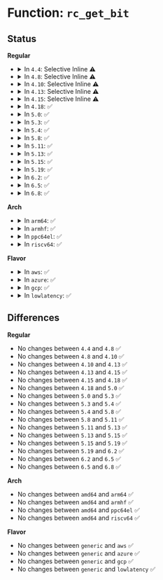 # Function: <code>rc_get_bit</code>

## Status
<b>Regular</b>
<ul>
<li>
<details>
<summary>In <code>4.4</code>: Selective Inline ⚠️</summary>

```c
int rc_get_bit(struct rc *rc, uint16_t *p, int *symbol);
```

**Collision:** Unique Static

**Inline:** Selective

**Transformation:** False

**Instances:**

```
In lib/decompress_unlzma.c (ffffffff81f9d121)
Location: lib/decompress_unlzma.c:174
Inline: True
Direct callers:
  - lib/decompress_unlzma.c:unlzma
  - lib/decompress_unlzma.c:unlzma
  - lib/decompress_unlzma.c:unlzma
  - lib/decompress_unlzma.c:unlzma
  - lib/decompress_unlzma.c:unlzma
```
**Symbols:**

```
ffffffff81f9d121-ffffffff81f9d181: rc_get_bit (STB_LOCAL)
```
</details>
</li>
<li>
<details>
<summary>In <code>4.8</code>: Selective Inline ⚠️</summary>

```c
int rc_get_bit(struct rc *rc, uint16_t *p, int *symbol);
```

**Collision:** Unique Static

**Inline:** Selective

**Transformation:** False

**Instances:**

```
In lib/decompress_unlzma.c (ffffffff81fc84f7)
Location: lib/decompress_unlzma.c:174
Inline: True
Direct callers:
  - lib/decompress_unlzma.c:unlzma
  - lib/decompress_unlzma.c:unlzma
  - lib/decompress_unlzma.c:unlzma
  - lib/decompress_unlzma.c:unlzma
  - lib/decompress_unlzma.c:unlzma
```
**Symbols:**

```
ffffffff81fc84f7-ffffffff81fc8557: rc_get_bit (STB_LOCAL)
```
</details>
</li>
<li>
<details>
<summary>In <code>4.10</code>: Selective Inline ⚠️</summary>

```c
int rc_get_bit(struct rc *rc, uint16_t *p, int *symbol);
```

**Collision:** Unique Static

**Inline:** Selective

**Transformation:** False

**Instances:**

```
In lib/decompress_unlzma.c (ffffffff82005450)
Location: lib/decompress_unlzma.c:174
Inline: True
Direct callers:
  - lib/decompress_unlzma.c:unlzma
  - lib/decompress_unlzma.c:unlzma
  - lib/decompress_unlzma.c:unlzma
  - lib/decompress_unlzma.c:unlzma
  - lib/decompress_unlzma.c:unlzma
```
**Symbols:**

```
ffffffff82005450-ffffffff820054b0: rc_get_bit (STB_LOCAL)
```
</details>
</li>
<li>
<details>
<summary>In <code>4.13</code>: Selective Inline ⚠️</summary>

```c
int rc_get_bit(struct rc *rc, uint16_t *p, int *symbol);
```

**Collision:** Unique Static

**Inline:** Selective

**Transformation:** False

**Instances:**

```
In lib/decompress_unlzma.c (ffffffff82110547)
Location: lib/decompress_unlzma.c:174
Inline: True
Direct callers:
  - lib/decompress_unlzma.c:unlzma
  - lib/decompress_unlzma.c:unlzma
  - lib/decompress_unlzma.c:unlzma
  - lib/decompress_unlzma.c:unlzma
  - lib/decompress_unlzma.c:unlzma
```
**Symbols:**

```
ffffffff82110547-ffffffff821105a7: rc_get_bit (STB_LOCAL)
```
</details>
</li>
<li>
<details>
<summary>In <code>4.15</code>: Selective Inline ⚠️</summary>

```c
int rc_get_bit(struct rc *rc, uint16_t *p, int *symbol);
```

**Collision:** Unique Static

**Inline:** Selective

**Transformation:** False

**Instances:**

```
In lib/decompress_unlzma.c (ffffffff8271a94d)
Location: lib/decompress_unlzma.c:174
Inline: True
Direct callers:
  - lib/decompress_unlzma.c:unlzma
  - lib/decompress_unlzma.c:unlzma
  - lib/decompress_unlzma.c:unlzma
  - lib/decompress_unlzma.c:unlzma
  - lib/decompress_unlzma.c:unlzma
```
**Symbols:**

```
ffffffff8271a94d-ffffffff8271a9ad: rc_get_bit (STB_LOCAL)
```
</details>
</li>
<li>
<details>
<summary>In <code>4.18</code>: ✅</summary>

```c
int rc_get_bit(struct rc *rc, uint16_t *p, int *symbol);
```

**Collision:** Unique Static

**Inline:** No

**Transformation:** False

**Instances:**

```
In lib/decompress_unlzma.c (ffffffff8274514f)
Location: lib/decompress_unlzma.c:174
Inline: False
Direct callers:
  - lib/decompress_unlzma.c:unlzma
  - lib/decompress_unlzma.c:unlzma
  - lib/decompress_unlzma.c:unlzma
  - lib/decompress_unlzma.c:unlzma
  - lib/decompress_unlzma.c:unlzma
```
**Symbols:**

```
ffffffff8274514f-ffffffff827451af: rc_get_bit (STB_LOCAL)
```
</details>
</li>
<li>
<details>
<summary>In <code>5.0</code>: ✅</summary>

```c
int rc_get_bit(struct rc *rc, uint16_t *p, int *symbol);
```

**Collision:** Unique Static

**Inline:** No

**Transformation:** False

**Instances:**

```
In lib/decompress_unlzma.c (ffffffff828ff475)
Location: lib/decompress_unlzma.c:174
Inline: False
Direct callers:
  - lib/decompress_unlzma.c:unlzma
  - lib/decompress_unlzma.c:unlzma
  - lib/decompress_unlzma.c:unlzma
  - lib/decompress_unlzma.c:unlzma
  - lib/decompress_unlzma.c:unlzma
```
**Symbols:**

```
ffffffff828ff475-ffffffff828ff4d5: rc_get_bit (STB_LOCAL)
```
</details>
</li>
<li>
<details>
<summary>In <code>5.3</code>: ✅</summary>

```c
int rc_get_bit(struct rc *rc, uint16_t *p, int *symbol);
```

**Collision:** Unique Static

**Inline:** No

**Transformation:** False

**Instances:**

```
In lib/decompress_unlzma.c (ffffffff8291c086)
Location: lib/decompress_unlzma.c:174
Inline: False
Direct callers:
  - lib/decompress_unlzma.c:unlzma
  - lib/decompress_unlzma.c:unlzma
  - lib/decompress_unlzma.c:process_bit1
  - lib/decompress_unlzma.c:process_bit1
  - lib/decompress_unlzma.c:process_bit1
```
**Symbols:**

```
ffffffff8291c086-ffffffff8291c0e6: rc_get_bit (STB_LOCAL)
```
</details>
</li>
<li>
<details>
<summary>In <code>5.4</code>: ✅</summary>

```c
int rc_get_bit(struct rc *rc, uint16_t *p, int *symbol);
```

**Collision:** Unique Static

**Inline:** No

**Transformation:** False

**Instances:**

```
In lib/decompress_unlzma.c (ffffffff82925f1e)
Location: lib/decompress_unlzma.c:174
Inline: False
Direct callers:
  - lib/decompress_unlzma.c:unlzma
  - lib/decompress_unlzma.c:unlzma
  - lib/decompress_unlzma.c:process_bit1
  - lib/decompress_unlzma.c:process_bit1
  - lib/decompress_unlzma.c:process_bit1
```
**Symbols:**

```
ffffffff82925f1e-ffffffff82925f7e: rc_get_bit (STB_LOCAL)
```
</details>
</li>
<li>
<details>
<summary>In <code>5.8</code>: ✅</summary>

```c
int rc_get_bit(struct rc *rc, uint16_t *p, int *symbol);
```

**Collision:** Unique Static

**Inline:** No

**Transformation:** False

**Instances:**

```
In lib/decompress_unlzma.c (ffffffff82d0bd64)
Location: lib/decompress_unlzma.c:174
Inline: False
Direct callers:
  - lib/decompress_unlzma.c:unlzma
  - lib/decompress_unlzma.c:unlzma
  - lib/decompress_unlzma.c:process_bit1
  - lib/decompress_unlzma.c:rc_bit_tree_decode
```
**Symbols:**

```
ffffffff82d0bd64-ffffffff82d0bda9: rc_get_bit (STB_LOCAL)
```
</details>
</li>
<li>
<details>
<summary>In <code>5.11</code>: ✅</summary>

```c
int rc_get_bit(struct rc *rc, uint16_t *p, int *symbol);
```

**Collision:** Unique Static

**Inline:** No

**Transformation:** False

**Instances:**

```
In lib/decompress_unlzma.c (ffffffff82ff933a)
Location: lib/decompress_unlzma.c:174
Inline: False
Direct callers:
  - lib/decompress_unlzma.c:unlzma
  - lib/decompress_unlzma.c:unlzma
  - lib/decompress_unlzma.c:process_bit1
  - lib/decompress_unlzma.c:rc_bit_tree_decode
```
**Symbols:**

```
ffffffff82ff933a-ffffffff82ff937f: rc_get_bit (STB_LOCAL)
```
</details>
</li>
<li>
<details>
<summary>In <code>5.13</code>: ✅</summary>

```c
int rc_get_bit(struct rc *rc, uint16_t *p, int *symbol);
```

**Collision:** Unique Static

**Inline:** No

**Transformation:** False

**Instances:**

```
In lib/decompress_unlzma.c (ffffffff83203f4f)
Location: lib/decompress_unlzma.c:174
Inline: False
Direct callers:
  - lib/decompress_unlzma.c:unlzma
  - lib/decompress_unlzma.c:unlzma
  - lib/decompress_unlzma.c:process_bit1
  - lib/decompress_unlzma.c:rc_bit_tree_decode
```
**Symbols:**

```
ffffffff83203f4f-ffffffff83203f9b: rc_get_bit (STB_LOCAL)
```
</details>
</li>
<li>
<details>
<summary>In <code>5.15</code>: ✅</summary>

```c
int rc_get_bit(struct rc *rc, uint16_t *p, int *symbol);
```

**Collision:** Unique Static

**Inline:** No

**Transformation:** False

**Instances:**

```
In lib/decompress_unlzma.c (ffffffff832ebbb5)
Location: lib/decompress_unlzma.c:174
Inline: False
Direct callers:
  - lib/decompress_unlzma.c:unlzma
  - lib/decompress_unlzma.c:unlzma
  - lib/decompress_unlzma.c:process_bit1
  - lib/decompress_unlzma.c:rc_bit_tree_decode
```
**Symbols:**

```
ffffffff832ebbb5-ffffffff832ebc01: rc_get_bit (STB_LOCAL)
```
</details>
</li>
<li>
<details>
<summary>In <code>5.19</code>: ✅</summary>

```c
int rc_get_bit(struct rc *rc, uint16_t *p, int *symbol);
```

**Collision:** Unique Static

**Inline:** No

**Transformation:** False

**Instances:**

```
In lib/decompress_unlzma.c (ffffffff834a367d)
Location: lib/decompress_unlzma.c:174
Inline: False
Direct callers:
  - lib/decompress_unlzma.c:unlzma
  - lib/decompress_unlzma.c:unlzma
  - lib/decompress_unlzma.c:process_bit1
  - lib/decompress_unlzma.c:process_bit1
  - lib/decompress_unlzma.c:process_bit1
```
**Symbols:**

```
ffffffff834a367d-ffffffff834a36d0: rc_get_bit (STB_LOCAL)
```
</details>
</li>
<li>
<details>
<summary>In <code>6.2</code>: ✅</summary>

```c
int rc_get_bit(struct rc *rc, uint16_t *p, int *symbol);
```

**Collision:** Unique Static

**Inline:** No

**Transformation:** False

**Instances:**

```
In lib/decompress_unlzma.c (ffffffff83f19bc0)
Location: lib/decompress_unlzma.c:174
Inline: False
Direct callers:
  - lib/decompress_unlzma.c:unlzma
  - lib/decompress_unlzma.c:unlzma
  - lib/decompress_unlzma.c:process_bit1
  - lib/decompress_unlzma.c:process_bit1
  - lib/decompress_unlzma.c:process_bit1
```
**Symbols:**

```
ffffffff83f19bc0-ffffffff83f19cbd: rc_get_bit (STB_LOCAL)
```
</details>
</li>
<li>
<details>
<summary>In <code>6.5</code>: ✅</summary>

```c
int rc_get_bit(struct rc *rc, uint16_t *p, int *symbol);
```

**Collision:** Unique Static

**Inline:** No

**Transformation:** False

**Instances:**

```
In lib/decompress_unlzma.c (ffffffff83740440)
Location: lib/decompress_unlzma.c:174
Inline: False
Direct callers:
  - lib/decompress_unlzma.c:unlzma
  - lib/decompress_unlzma.c:unlzma
  - lib/decompress_unlzma.c:process_bit1
  - lib/decompress_unlzma.c:process_bit1
  - lib/decompress_unlzma.c:process_bit1
```
**Symbols:**

```
ffffffff83740440-ffffffff8374053d: rc_get_bit (STB_LOCAL)
```
</details>
</li>
<li>
<details>
<summary>In <code>6.8</code>: ✅</summary>

```c
int rc_get_bit(struct rc *rc, uint16_t *p, int *symbol);
```

**Collision:** Unique Static

**Inline:** No

**Transformation:** False

**Instances:**

```
In lib/decompress_unlzma.c (ffffffff83974ef0)
Location: lib/decompress_unlzma.c:174
Inline: False
Direct callers:
  - lib/decompress_unlzma.c:unlzma
  - lib/decompress_unlzma.c:unlzma
  - lib/decompress_unlzma.c:process_bit1
  - lib/decompress_unlzma.c:process_bit1
  - lib/decompress_unlzma.c:process_bit1
```
**Symbols:**

```
ffffffff83974ef0-ffffffff83974fed: rc_get_bit (STB_LOCAL)
```
</details>
</li>
</ul>
<b>Arch</b>
<ul>
<li>
<details>
<summary>In <code>arm64</code>: ✅</summary>

```c
int rc_get_bit(struct rc *rc, uint16_t *p, int *symbol);
```

**Collision:** Unique Static

**Inline:** No

**Transformation:** False

**Instances:**

```
In lib/decompress_unlzma.c (ffff8000114b7188)
Location: lib/decompress_unlzma.c:174
Inline: False
Direct callers:
  - lib/decompress_unlzma.c:unlzma
  - lib/decompress_unlzma.c:unlzma
  - lib/decompress_unlzma.c:process_bit1
  - lib/decompress_unlzma.c:process_bit1
  - lib/decompress_unlzma.c:process_bit1
```
**Symbols:**

```
ffff8000114b7188-ffff8000114b720c: rc_get_bit (STB_LOCAL)
```
</details>
</li>
<li>
<details>
<summary>In <code>armhf</code>: ✅</summary>

```c
int rc_get_bit(struct rc *rc, uint16_t *p, int *symbol);
```

**Collision:** Unique Static

**Inline:** No

**Transformation:** False

**Instances:**

```
In lib/decompress_unlzma.c (c15bc694)
Location: lib/decompress_unlzma.c:174
Inline: False
Direct callers:
  - lib/decompress_unlzma.c:unlzma
  - lib/decompress_unlzma.c:unlzma
  - lib/decompress_unlzma.c:process_bit1
  - lib/decompress_unlzma.c:process_bit1
  - lib/decompress_unlzma.c:process_bit1
```
**Symbols:**

```
c15bc694-c15bc6f4: rc_get_bit (STB_LOCAL)
```
</details>
</li>
<li>
<details>
<summary>In <code>ppc64el</code>: ✅</summary>

```c
int rc_get_bit(struct rc *rc, uint16_t *p, int *symbol);
```

**Collision:** Unique Static

**Inline:** No

**Transformation:** False

**Instances:**

```
In lib/decompress_unlzma.c (c0000000013c9ba4)
Location: lib/decompress_unlzma.c:174
Inline: False
Direct callers:
  - lib/decompress_unlzma.c:unlzma
  - lib/decompress_unlzma.c:unlzma
  - lib/decompress_unlzma.c:process_bit1
  - lib/decompress_unlzma.c:process_bit1
  - lib/decompress_unlzma.c:process_bit1
```
**Symbols:**

```
c0000000013c9ba4-c0000000013c9c48: rc_get_bit (STB_LOCAL)
```
</details>
</li>
<li>
<details>
<summary>In <code>riscv64</code>: ✅</summary>

```c
int rc_get_bit(struct rc *rc, uint16_t *p, int *symbol);
```

**Collision:** Unique Static

**Inline:** No

**Transformation:** False

**Instances:**

```
In lib/decompress_unlzma.c (ffffffe000045d82)
Location: lib/decompress_unlzma.c:174
Inline: False
Direct callers:
  - lib/decompress_unlzma.c:unlzma
  - lib/decompress_unlzma.c:unlzma
  - lib/decompress_unlzma.c:process_bit1
  - lib/decompress_unlzma.c:process_bit1
  - lib/decompress_unlzma.c:process_bit1
```
**Symbols:**

```
ffffffe000045d82-ffffffe000045df0: rc_get_bit (STB_LOCAL)
```
</details>
</li>
</ul>
<b>Flavor</b>
<ul>
<li>
<details>
<summary>In <code>aws</code>: ✅</summary>

```c
int rc_get_bit(struct rc *rc, uint16_t *p, int *symbol);
```

**Collision:** Unique Static

**Inline:** No

**Transformation:** False

**Instances:**

```
In lib/decompress_unlzma.c (ffffffff8290ac22)
Location: lib/decompress_unlzma.c:174
Inline: False
Direct callers:
  - lib/decompress_unlzma.c:unlzma
  - lib/decompress_unlzma.c:unlzma
  - lib/decompress_unlzma.c:process_bit1
  - lib/decompress_unlzma.c:process_bit1
  - lib/decompress_unlzma.c:process_bit1
```
**Symbols:**

```
ffffffff8290ac22-ffffffff8290ac82: rc_get_bit (STB_LOCAL)
```
</details>
</li>
<li>
<details>
<summary>In <code>azure</code>: ✅</summary>

```c
int rc_get_bit(struct rc *rc, uint16_t *p, int *symbol);
```

**Collision:** Unique Static

**Inline:** No

**Transformation:** False

**Instances:**

```
In lib/decompress_unlzma.c (ffffffff82902f70)
Location: lib/decompress_unlzma.c:174
Inline: False
Direct callers:
  - lib/decompress_unlzma.c:unlzma
  - lib/decompress_unlzma.c:unlzma
  - lib/decompress_unlzma.c:process_bit1
  - lib/decompress_unlzma.c:process_bit1
  - lib/decompress_unlzma.c:process_bit1
```
**Symbols:**

```
ffffffff82902f70-ffffffff82902fd0: rc_get_bit (STB_LOCAL)
```
</details>
</li>
<li>
<details>
<summary>In <code>gcp</code>: ✅</summary>

```c
int rc_get_bit(struct rc *rc, uint16_t *p, int *symbol);
```

**Collision:** Unique Static

**Inline:** No

**Transformation:** False

**Instances:**

```
In lib/decompress_unlzma.c (ffffffff8292056c)
Location: lib/decompress_unlzma.c:174
Inline: False
Direct callers:
  - lib/decompress_unlzma.c:unlzma
  - lib/decompress_unlzma.c:unlzma
  - lib/decompress_unlzma.c:process_bit1
  - lib/decompress_unlzma.c:process_bit1
  - lib/decompress_unlzma.c:process_bit1
```
**Symbols:**

```
ffffffff8292056c-ffffffff829205cc: rc_get_bit (STB_LOCAL)
```
</details>
</li>
<li>
<details>
<summary>In <code>lowlatency</code>: ✅</summary>

```c
int rc_get_bit(struct rc *rc, uint16_t *p, int *symbol);
```

**Collision:** Unique Static

**Inline:** No

**Transformation:** False

**Instances:**

```
In lib/decompress_unlzma.c (ffffffff82926f90)
Location: lib/decompress_unlzma.c:174
Inline: False
Direct callers:
  - lib/decompress_unlzma.c:unlzma
  - lib/decompress_unlzma.c:unlzma
  - lib/decompress_unlzma.c:process_bit1
  - lib/decompress_unlzma.c:process_bit1
  - lib/decompress_unlzma.c:process_bit1
```
**Symbols:**

```
ffffffff82926f90-ffffffff82926ff0: rc_get_bit (STB_LOCAL)
```
</details>
</li>
</ul>

## Differences
<b>Regular</b>
<ul>
<li>
No changes between <code>4.4</code> and <code>4.8</code> ✅
</li>
<li>
No changes between <code>4.8</code> and <code>4.10</code> ✅
</li>
<li>
No changes between <code>4.10</code> and <code>4.13</code> ✅
</li>
<li>
No changes between <code>4.13</code> and <code>4.15</code> ✅
</li>
<li>
No changes between <code>4.15</code> and <code>4.18</code> ✅
</li>
<li>
No changes between <code>4.18</code> and <code>5.0</code> ✅
</li>
<li>
No changes between <code>5.0</code> and <code>5.3</code> ✅
</li>
<li>
No changes between <code>5.3</code> and <code>5.4</code> ✅
</li>
<li>
No changes between <code>5.4</code> and <code>5.8</code> ✅
</li>
<li>
No changes between <code>5.8</code> and <code>5.11</code> ✅
</li>
<li>
No changes between <code>5.11</code> and <code>5.13</code> ✅
</li>
<li>
No changes between <code>5.13</code> and <code>5.15</code> ✅
</li>
<li>
No changes between <code>5.15</code> and <code>5.19</code> ✅
</li>
<li>
No changes between <code>5.19</code> and <code>6.2</code> ✅
</li>
<li>
No changes between <code>6.2</code> and <code>6.5</code> ✅
</li>
<li>
No changes between <code>6.5</code> and <code>6.8</code> ✅
</li>
</ul>
<b>Arch</b>
<ul>
<li>
No changes between <code>amd64</code> and <code>arm64</code> ✅
</li>
<li>
No changes between <code>amd64</code> and <code>armhf</code> ✅
</li>
<li>
No changes between <code>amd64</code> and <code>ppc64el</code> ✅
</li>
<li>
No changes between <code>amd64</code> and <code>riscv64</code> ✅
</li>
</ul>
<b>Flavor</b>
<ul>
<li>
No changes between <code>generic</code> and <code>aws</code> ✅
</li>
<li>
No changes between <code>generic</code> and <code>azure</code> ✅
</li>
<li>
No changes between <code>generic</code> and <code>gcp</code> ✅
</li>
<li>
No changes between <code>generic</code> and <code>lowlatency</code> ✅
</li>
</ul>
